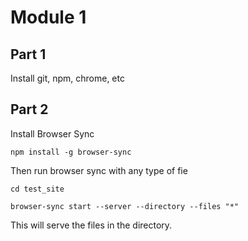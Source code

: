 # Module 1

## Part 1

Install git, npm, chrome, etc

## Part 2

Install Browser Sync

```
npm install -g browser-sync
```

Then run browser sync with any type of fie

```
cd test_site
```


```
browser-sync start --server --directory --files "*"
```

This will serve the files in the directory.